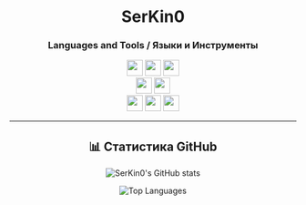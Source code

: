 <div align="center">
<h1 align="center"> SerKin0 </h1>
<h3>Languages and Tools / Языки и Инструменты</h3>

<img src="https://img.shields.io/badge/Python-3776AB?style=for-the-badge&logo=python&logoColor=white" height="28">
<img src="https://img.shields.io/badge/C%23-512BD4?style=for-the-badge&logo=csharp&logoColor=white" height="28">
<img src="https://img.shields.io/badge/C++-00599C?style=for-the-badge&logo=c%2B%2B&logoColor=white" height="28">
<br>
<img src="https://img.shields.io/badge/Git-F05032?style=for-the-badge&logo=git&logoColor=white" height="28">
<img src="https://img.shields.io/badge/Docker-2496ED?style=for-the-badge&logo=docker&logoColor=white" height="28">
<br>
<img src="https://img.shields.io/badge/Jupyter-F37626?style=for-the-badge&logo=Jupyter&logoColor=white" height="28">
<img src="https://img.shields.io/badge/Matplotlib-%23ffffff.svg?style=for-the-badge&logo=Matplotlib&logoColor=black" height="28">
<img src="https://img.shields.io/badge/LaTeX-008080?style=for-the-badge&logo=latex&logoColor=white" height="28">

---

## 📊 Статистика GitHub

![SerKin0's GitHub stats](https://github-readme-stats.vercel.app/api?username=SerKin0&show_icons=true&theme=radical)

![Top Languages](https://github-readme-stats.vercel.app/api/top-langs/?username=SerKin0&layout=compact&theme=radical)
